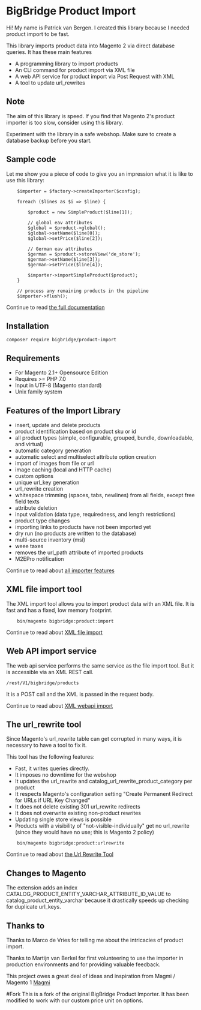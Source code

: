 # BigBridge Product Import

Hi! My name is Patrick van Bergen. I created this library because I needed product import to be fast.

This library imports product data into Magento 2 via direct database queries. It has these main features

* A programming library to import products
* An CLI command for product import via XML file
* A web API service for product import via Post Request with XML
* A tool to update url_rewrites

## Note

The aim of this library is speed. If you find that Magento 2's product importer is too slow, consider using this library.

Experiment with the library in a safe webshop. Make sure to create a database backup before you start.

## Sample code

Let me show you a piece of code to give you an impression what it is like to use this library:

        $importer = $factory->createImporter($config);

        foreach ($lines as $i => $line) {

            $product = new SimpleProduct($line[1]);

            // global eav attributes
            $global = $product->global();
            $global->setName($line[0]);
            $global->setPrice($line[2]);

            // German eav attributes
            $german = $product->storeView('de_store');
            $german->setName($line[3]);
            $german->setPrice($line[4]);

            $importer->importSimpleProduct($product);
        }

        // process any remaining products in the pipeline
        $importer->flush();

 
Continue to read [the full documentation](doc/importer.md)

## Installation

    composer require bigbridge/product-import

## Requirements

* For Magento 2.1+ Opensource Edition
* Requires >= PHP 7.0
* Input in UTF-8 (Magento standard)
* Unix family system

## Features of the Import Library

* insert, update and delete products
* product identification based on product sku or id
* all product types (simple, configurable, grouped, bundle, downloadable, and virtual)
* automatic category generation
* automatic select and multiselect attribute option creation
* import of images from file or url
* image caching (local and HTTP cache)
* custom options
* unique url_key generation
* url_rewrite creation
* whitespace trimming (spaces, tabs, newlines) from all fields, except free field texts
* attribute deletion
* input validation (data type, requiredness,  and length restrictions)
* product type changes
* importing links to products have not been imported yet
* dry run (no products are written to the database)
* multi-source inventory (msi)
* weee taxes
* removes the url_path attribute of imported products
* M2EPro notification

Continue to read about [all importer features](doc/importer.md)

## XML file import tool

The XML import tool allows you to import product data with an XML file. It is fast and has a fixed, low memory footprint.

~~~
    bin/magento bigbridge:product:import
~~~

Continue to read about  [XML file import](doc/xml-file-import.md)

## Web API import service

The web api service performs the same service as the file import tool. But it is accessible via an XML REST call.

    /rest/V1/bigbridge/products

It is a POST call and the XML is passed in the request body.

Continue to read about [XML webapi import](doc/xml-webapi-import.md)

## The url_rewrite tool

Since Magento's url_rewrite table can get corrupted in many ways, it is necessary to have a tool to fix it.

This tool has the following features:

* Fast, it writes queries directly.
* It imposes no downtime for the webshop
* It updates the url_rewrite and catalog_url_rewrite_product_category per product
* It respects Magento's configuration setting "Create Permanent Redirect for URLs if URL Key Changed"
* It does not delete existing 301 url_rewrite redirects
* It does not overwrite existing non-product rewrites
* Updating single store views is possible
* Products with a visibility of "not-visible-individually" get no url_rewrite (since they would have no use; this is Magento 2 policy)

~~~
    bin/magento bigbridge:product:urlrewrite
~~~

Continue to read about [the Url Rewrite Tool](doc/url-rewrite-tool.md)

## Changes to Magento

The extension adds an index CATALOG_PRODUCT_ENTITY_VARCHAR_ATTRIBUTE_ID_VALUE to catalog_product_entity_varchar because it drastically speeds up checking for duplicate url_keys.

## Thanks to

Thanks to Marco de Vries for telling me about the intricacies of product import.

Thanks to Martijn van Berkel for first volunteering to use the importer in production environments and for providing valuable feedback.

This project owes a great deal of ideas and inspiration from Magmi / Magento 1 [Magmi](https://github.com/dweeves/magmi-git)

#Fork
This is a fork of the original BigBridge Product Importer. It has been modified to work with our custom price unit on options.
